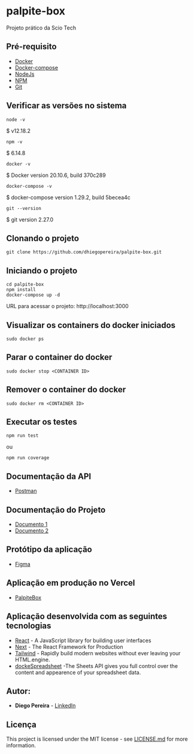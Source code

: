 # palpite-box
 Projeto prático da Scio Tech
## Pré-requisito
* [Docker](https://docs.docker.com/engine/install/ubuntu/)
* [Docker-compose](https://docs.docker.com/compose/install/)
* [NodeJs](https://nodejs.org/en/)
* [NPM](https://www.npmjs.com/)
* [Git](https://git-scm.com/)
## Verificar as versões no sistema
```
node -v  
```         
$ v12.18.2

```
npm -v  
```   
$ 6.14.8

```
docker -v
```
$ Docker version 20.10.6, build 370c289

```
docker-compose -v 
```
$ docker-compose version 1.29.2, build 5becea4c

```
git --version
```
$ git version 2.27.0

## Clonando o projeto
```
git clone https://github.com/dhiegopereira/palpite-box.git
```  
## Iniciando o projeto
```
cd palpite-box
npm install
docker-compose up -d
```
URL para acessar o projeto: http://localhost:3000

## Visualizar os containers do docker iniciados
```
sudo docker ps
```
## Parar o container do docker
```
sudo docker stop <CONTAINER ID>
```
## Remover o container do docker
```
sudo docker rm <CONTAINER ID>
```
## Executar os testes
```
npm run test
```
ou
```
npm run coverage
```

## Documentação da API
* [Postman](https://documenter.getpostman.com/view/3166323/TzXxkJMa)

## Documentação do Projeto
* [Documento 1](https://docs.google.com/document/d/1JqSWPLcQHOcA5OkZiEksI8L9P0oiv8mWb1ZyXBw4l98/edit?usp=sharing)
* [Documento 2](https://docs.google.com/document/d/1a772eOpxEgS1yRTfN2ijxwn2tjmgAhVl8_3EHfdd_TA/edit?usp=sharing)

## Protótipo da aplicação
* [Figma](https://www.figma.com/file/NkezH1oiWFkXijx2cfyRXu/Palpite-Box?node-id=0%3A1)

## Aplicação em produção no Vercel
* [PalpiteBox](https://palpite-box-scio.vercel.app/)

## Aplicação desenvolvida com as seguintes tecnologias
* [React](https://reactjs.org/) - A JavaScript library for building user interfaces
* [Next](https://nextjs.org/) - The React Framework for Production
* [Tailwind](https://tailwindcss.com) - Rapidly build modern websites without ever leaving your HTML.engine.
* [dockeSpreadsheet](https://console.cloud.google.com/apis/) -The Sheets API gives you full control over the content and appearence of your spreadsheet data. 

## Autor:
* **Diego Pereira** - [LinkedIn](https://www.linkedin.com/in/diegopereirati/)

## Licença
This project is licensed under the MIT license - see [LICENSE.md](LICENSE.md) for more information.
